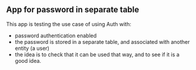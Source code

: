 ## App for password in separate table

This app is testing the use case of using Auth with:

- password authentication enabled
- the password is stored in a separate table, and associated with another entity (a user)
- the idea is to check that it can be used that way, and to see if it is a good idea.
